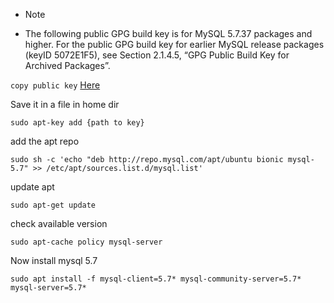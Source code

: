 * Note

* The following public GPG build key is for MySQL 5.7.37 packages and higher. For the public GPG build key for earlier MySQL release packages (keyID 5072E1F5), see Section 2.1.4.5, “GPG Public Build Key for Archived Packages”.

`copy public key`
<a href="https://dev.mysql.com/doc/refman/5.7/en/checking-gpg-signature.html"> Here </a>

Save it in a file in home dir

	sudo apt-key add {path to key}

add the apt repo

	sudo sh -c 'echo "deb http://repo.mysql.com/apt/ubuntu bionic mysql-5.7" >> /etc/apt/sources.list.d/mysql.list'

update apt

	sudo apt-get update

check available version

	sudo apt-cache policy mysql-server

Now install mysql 5.7

	sudo apt install -f mysql-client=5.7* mysql-community-server=5.7* mysql-server=5.7*
